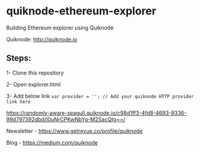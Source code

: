 # quiknode-ethereum-explorer
Building Ethereum explorer using Quiknode

Quiknode: http://quiknode.io

## Steps:

1- Clone this repository

2- Open explorer.html

3- Add below link `var provider = ''; // Add your quiknode HTTP provider link here`

https://randomly-aware-seagull.quiknode.io/c98d1ff3-4fd8-4693-9336-99d797392dbd/I0uNrCPKwNbYg-M2SacQtg==/

Newsletter - https://www.getrevue.co/profile/quiknode

Blog - https://medium.com/quiknode

